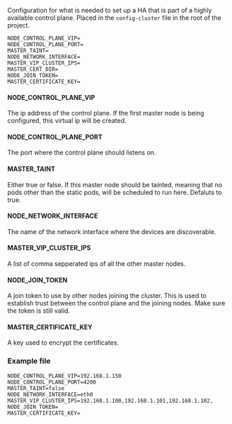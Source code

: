 Configuration for what is needed to set up a HA that is part of a highly available control plane. Placed in the `config-cluster` file in the root of the project.
```
NODE_CONTROL_PLANE_VIP=
NODE_CONTROL_PLANE_PORT=
MASTER_TAINT=
NODE_NETWORK_INTERFACE=
MASTER_VIP_CLUSTER_IPS=
MASTER_CERT_DIR=
NODE_JOIN_TOKEN=
MASTER_CERTIFICATE_KEY=
```

#### NODE_CONTROL_PLANE_VIP
The ip address of the control plane. If the first master node is being configured, this virtual ip will be created. 

#### NODE_CONTROL_PLANE_PORT
The port where the control plane should listens on.

#### MASTER_TAINT
Either true or false. If this master node should be tainted, meaning that no pods other than the static pods, will be scheduled to run here. Defaluts to true.

#### NODE_NETWORK_INTERFACE
The name of the network interface where the devices are discoverable.

#### MASTER_VIP_CLUSTER_IPS
A list of comma sepperated ips of all the other master nodes.

#### NODE_JOIN_TOKEN
A join token to use by other nodes joining the cluster. This is used to establish trust between the control plane and the joining nodes. Make sure the token is still valid.

#### MASTER_CERTIFICATE_KEY
A key used to encrypt the certificates.


### Example file
```
NODE_CONTROL_PLANE_VIP=192.168.1.150
NODE_CONTROL_PLANE_PORT=4200
MASTER_TAINT=false
NODE_NETWORK_INTERFACE=eth0
MASTER_VIP_CLUSTER_IPS=192.168.1.100,192.168.1.101,192.168.1.102,
NODE_JOIN_TOKEN=
MASTER_CERTIFICATE_KEY=
```
